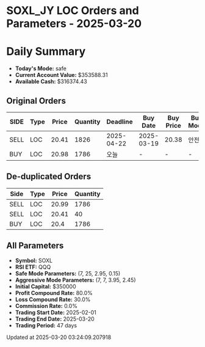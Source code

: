 # SOXL_JY LOC Orders and Parameters - 2025-03-20

# Daily Summary

- **Today's Mode:** safe
- **Current Account Value:** $353588.31
- **Available Cash:** $316374.43

## Original Orders

| SIDE | Type | Price | Quantity | Deadline | Buy Date | Buy Price | Buy Mode |
|------|------|-------|----------|----------|----------|-----------|----------|
| SELL | LOC | 20.41 | 1826 | 2025-04-22 | 2025-03-19 | 20.38 | 안전 |
| BUY | LOC | 20.98 | 1786 | 오늘 | - | - | - |

## De-duplicated Orders

| Side | Type | Price | Quantity |
|------|------|-------|----------|
| SELL | LOC | 20.99 | 1786 |
| SELL | LOC | 20.41 | 40 |
| BUY | LOC | 20.4 | 1786 |

## All Parameters

- **Symbol:** SOXL
- **RSI ETF:** QQQ
- **Safe Mode Parameters:** (7, 25, 2.95, 0.15)
- **Aggressive Mode Parameters:** (7, 7, 3.95, 2.45)
- **Initial Capital:** $350000
- **Profit Compound Rate:** 80.0%
- **Loss Compound Rate:** 30.0%
- **Commission Rate:** 0.0%
- **Trading Start Date:** 2025-02-01
- **Trading End Date:** 2025-03-20
- **Trading Period:** 47 days

Updated at 2025-03-20 03:24:09.207918
